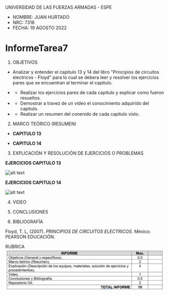 UNIVERSIDAD DE LAS FUERZAS ARMADAS - ESPE

- NOMBRE: JUAN HURTADO
- NRC: 7318
- FECHA: 19 AGOSTO 2022

# InformeTarea7

1. OBJETIVOS

- Analizar y entender el capitulo 13 y 14 del libro "Principios de circuitos electricos - Floyd" para lo cual se debera leer y resolver los ejercicios pares que se encuentran al terminar el capitulo.

- - Realizar los ejercicios pares de cada capitulo y explicar como fueron resueltos.
- - Demostrar a travez de un video el conocimiento adquirido del capitulo.
- - Realizar un resumen del conenido de cada capitulo visto.

2. MARCO TEÓRICO (RESUMEN)

- **CAPITULO 13**


- **CAPITULO 14**



3. EXPLICACIÓN Y RESOLUCIÓN DE EJERCICIOS O PROBLEMAS

**EJERCICIOS CAPITULO 13**

![alt text]()

**EJERCICIOS CAPITULO 14**

![alt text]()

4. VIDEO



5. CONCLUSIONES



6. BIBLIOGRAFÍA

Floyd, T. L, (2007). _PRINCIPIOS DE CIRCUITOS ELECTRICOS_. México: PEARSON EDUCACIÓN.

RUBRICA
![alt text](https://github.com/jlhurtado4/TAREA_6/blob/main/IMAGENES%20CAP%2011%20Y%2012/RubicasTarea.png)
